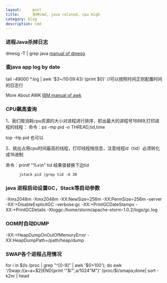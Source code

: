 ```yaml
---
layout:     post
title:      各种cmd, java related, cpu High
category: blog
description: cmd
---
```


### 进程Java杀掉日志

dmesg -T | grep java
<a href="http://man7.org/linux/man-pages/man1/dmesg.1.html">manual of dmesg</a>



### 查java app log by date
tail -49000 *.log | awk '$3~/10:09:43/ {print $0}'   //可以按照时间正则配置时间的日志行

More About AWK <a href="https://www.ibm.com/support/knowledgecenter/zh/ssw_aix_72/com.ibm.aix.cmds1/awk.htm">IBM manual of awk</a>


### CPU飙高查询

1、我们按消耗cpu资源的大小对进程进行排序，抓出最大的进程号16889,打印进程的线程： 
命令：ps -mp pid -o THREAD,tid,time

top -Hp pid 也可以

2、挑出占用cpu时间最高的线程，打印线程栈信息，注意线程id（tid）必须转化成16进制

命令：printf "%x\n" tid                结果值替换下边tid

          jstack pid |grep tid -A 30                   
		  

### java 进程启动设置GC，Stack等启动参数
-Xms2048m -Xmx2048m -XX:NewSize=256m -XX:PermSize=256m -server -XX:+DisableExplicitGC -verbose:gc -XX:+PrintGCDateStamps -XX:+PrintGCDetails -Xloggc:/home/storm/apache-storm-1.0.2/logs/gc.log


### OOM时自动DUMP
-XX:+HeapDumpOnOutOfMemoryError -XX:HeapDumpPath=/path/heap/dump


### SWAP各个进程占用情况
for i in $(ls /proc | grep "^[0-9]" | awk '$0>100'); do awk '/Swap:/{a=a+$2}END{print '"$i"',a/1024"M"}' /proc/$i/smaps;done| sort -k2nr | head